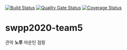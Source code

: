 [![Build Status](https://travis-ci.org/swsnu/swpp2020-team5.svg?branch=main)](https://travis-ci.org/swsnu/swpp2020-team5)
[![Quality Gate Status](https://sonarcloud.io/api/project_badges/measure?project=swsnu_swpp2020-team5&metric=alert_status)](https://sonarcloud.io/dashboard?id=swsnu_swpp2020-team5)
[![Coverage Status](https://coveralls.io/repos/github/swsnu/swpp2020-team5/badge.svg?branch=main)](https://coveralls.io/github/swsnu/swpp2020-team5?branch=main)
# swpp2020-team5
 관악 **노루** 마운틴 점핑
 
